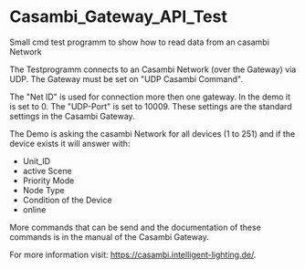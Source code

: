 # Casambi_Gateway_API_Test

Small cmd test programm to show how to read data from an casambi Network

The Testprogramm connects to an Casambi Network (over the Gateway) via UDP. The Gateway must be set on "UDP Casambi Command".

The "Net ID" is used for connection more then one gateway. In the demo it is set to 0.
The "UDP-Port" is set to 10009.
These settings are the standard settings in the Casambi Gateway.

The Demo is asking the casambi Network for all devices (1 to 251) and if the device exists it will answer with:
- Unit_ID
- active Scene
- Priority Mode
- Node Type
- Condition of the Device
- online

More commands that can be send and the documentation of these commands is in the manual of the Casambi Gateway.

For more information visit: https://casambi.intelligent-lighting.de/.
